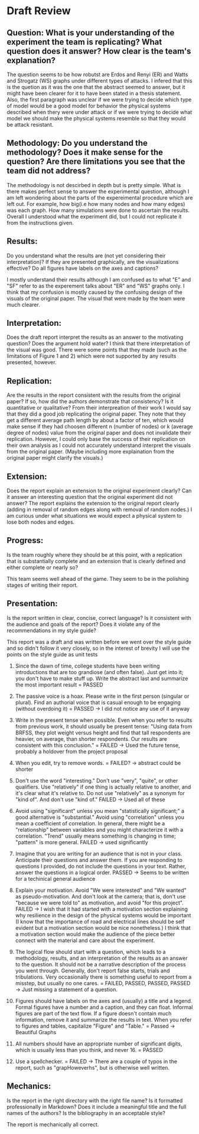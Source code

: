 # Draft Review

## Question:  What is your understanding of the experiment the team is replicating?  What question does it answer?  How clear is the team's explanation?

The question seems to be how robutst are Erdos and Renyi (ER) and Watts and Strogatz (WS) graphs under different types of attacks. I infered that this is the quetion as it was the one that the abstract seemed to answer, but it might have been clearer for it to have been stated in a thesis statement. Also, the first paragraph was unclear if we were trying to decide which type of model would be a good model for behavior the physical systems described when thery were under attack or if we were trying to decide what model we should make the physical systems resemble so that they would be attack resistant. 

## Methodology: Do you understand the methodology?  Does it make sense for the question?  Are there limitations you see that the team did not address?

The methodology is not descirbed in depth but is pretty simple. What is there makes perfect sense to answer the experimental question, although I am left wondering about the parts of the expereimental procedure which are left out. For example, how big(i.e how many nodes and how many edges) was each graph. How many simulations were done to ascertain the results. Overall I understood what the experiment did, but I could not replicate it from the instructions given.

## Results: 
Do you understand what the results are (not yet considering their interpretation)?  If they are presented graphically, are the visualizations effective?  Do all figures have labels on the axes and captions?

I mostly understand their results although I am confused as to what "E" and "SF" refer to as the experement talks about "ER" and "WS" graphs only. I think that my confusion is mostly caused by the confusing design of the visuals of the original paper. The visual that were made by the team were much clearer. 

## Interpretation: 
Does the draft report interpret the results as an answer to the motivating question?  Does the argument hold water?
I think that there interpretation of the visual was good. There were some points that they made (such as the limitations of Figure 1 and 2) which were not supported by any results presented, however. 

## Replication: 
Are the results in the report consistent with the results from the original paper?  If so, how did the authors demonstrate that consistency?  Is it quantitative or qualitative?
From their interpreation of their work I would say that they did a good job replicating the original paper. They note that they get a different average path length by about a factor of ten, which would make sense if they had choosen different n (number of nodes) or k (average degree of nodes) value from the original paper and does not invalidate their replication. However, I could only base the success of their replication on their own analysis as I could not accurately understand interpret the visuals from the original paper. (Maybe including more explaination from the original paper might clarify the visuals.)

## Extension: 
Does the report explain an extension to the original experiment clearly?  Can it answer an interesting question that the original experiment did not answer?
The report explains the extension to the original report clearly (adding in removal of random edges along with removal of random nodes.) I am curious under what situations we would expect a physical system to lose both nodes and edges. 

## Progress: 
Is the team roughly where they should be at this point, with a replication that is substantially complete and an extension that is clearly defined and either complete or nearly so?

This team seems well ahead of the game. They seem to be in the polishing stages of writing their report. 

## Presentation: 
Is the report written in clear, concise, correct language?  Is it consistent with the audience and goals of the report?  Does it violate any of the recommendations in my style guide?

This report was a draft and was written before we went over the style guide and so didn't follow it very closely, so in the interest of brevity I will use the points on the style guide as unit tests


1) Since the dawn of time, college students have been writing introductions that are too grandiose (and often false).  Just get into it; you don't have to make stuff up.  Write the abstract last and summarize the most important result = PASSED

2) The passive voice is a hoax. Please write in the first person (singular or plural).  Find an authorial voice that is casual enough to be engaging (without overdoing it) = PASSED -> I did not notice any use of it anyway

3) Write in the present tense when possible.  Even when you refer to results from previous work, it should usually be present tense: "Using data from BRFSS, they plot weight versus height and find that tall respondents are heavier, on average, than shorter respondents.  Our results are consistent with this conclusion." = FAILED -> Used the future tense, probably a holdover from the project proposal

4) When you edit, try to remove words. = FAILED? -> abstract could be shorter

5) Don't use the word "interesting."  Don't use "very", "quite", or other qualifiers.  Use "relatively" if one thing is actually relative to another, and it's clear what it's relative to.  Do not use "relatively" as a synonym for "kind of".  And don't use "kind of." FAILED -> Used all of these

6) Avoid using "significant" unless you mean "statistically significant;" a good alternative is "substantial."  Avoid using "correlation" unless you mean a coefficient of correlation.  In general, there might be a "relationship" between variables and you might characterize it with a correlation.  "Trend" usually means something is changing in time; "pattern" is more general. FAILED -> used significantly 

7) Imagine that you are writing for an audience that is not in your class.  Anticipate their questions and answer them.  If you are responding to questions I provided, do not include the questions in your text.  Rather, answer the questions in a logical order. PASSED -> Seems to be written for a techinical general audience

8) Explain your motivation.  Avoid "We were interested" and "We wanted" as pseudo-motivation.  And don't look at the camera; that is, don't use "because we were told to" as motivation, and avoid "for this project". FAILED -> I wish that it had started with a motivation section explaining why resilience in the design of the physical systems would be important (I know that the importance of road and electrical lines should be self evident but a motivation section would be nice nonetheless.) I think that a motivation section would make the audience of the piece better connect with the material and care about the experiment.

9) The logical flow should start with a question, which leads to a methodology, results, and an interpretation of the results as an answer to the question.  It should not be a narrative description of the process you went through.  Generally, don't report false starts, trials and tribulations.  Very occasionally there is something useful to report from a misstep, but usually no one cares. = FAILED, PASSED, PASSED, PASSED -> Just missing a statement of a question.

10) Figures should have labels on the axes and (usually) a title and a legend.  Formal figures have a number and a caption, and they can float.  Informal figures are part of the text flow. If a figure doesn't contain much information, remove it and summarize the results in text.  When you refer to figures and tables, capitalize "Figure" and "Table." = Passed -> Beautiful Graphs

11) All numbers should have an appropriate number of significant digits, which is usually less than you think, and never 16. = PASSED

12) Use a spellchecker. = FAILED -> There are a couple of typos in the report, such as "grapHoweverhs", but is otherwise well written. 

## Mechanics: 
Is the report in the right directory with the right file name?  Is it formatted professionally in Markdown?  Does it include a meaningful title and the full names of the authors?  Is the bibliography in an acceptable style? 

The report is mechanically all correct. 